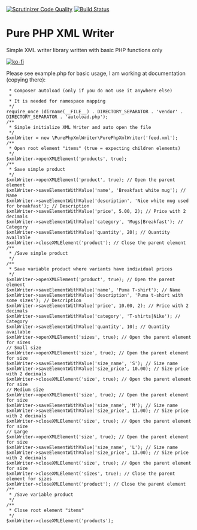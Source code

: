 [![Scrutinizer Code Quality](https://scrutinizer-ci.com/g/jdrda/pure-php-xml-writer/badges/quality-score.png?b=master)](https://scrutinizer-ci.com/g/jdrda/pure-php-xml-writer/?branch=master) [![Build Status](https://scrutinizer-ci.com/g/jdrda/pure-php-xml-writer/badges/build.png?b=master)](https://scrutinizer-ci.com/g/jdrda/pure-php-xml-writer/build-status/master)

# Pure PHP XML Writer
Simple XML writer library written with basic PHP functions only

[![ko-fi](https://www.ko-fi.com/img/donate_sm.png)](https://ko-fi.com/A067ES5)

Please see example.php for basic usage, I am working at documentation (copying there):
```/**
 * Composer autoload (only if you do not use it anywhere else)
 *
 * It is needed for namespace mapping
 */
require_once (dirname(__FILE__) . DIRECTORY_SEPARATOR . 'vendor' . DIRECTORY_SEPARATOR . 'autoload.php');
/**
 * Simple initialize XML Writer and auto open the file
 */
$xmlWriter = new \PurePhpXmlWriter\PurePhpXmlWriter('feed.xml');
/**
 * Open root element "items" (true = expecting children elements)
 */
$xmlWriter->openXMLElement('products', true);
/**
 * Save simple product
 */
$xmlWriter->openXMLElement('product', true); // Open the parent element
$xmlWriter->saveElementWithValue('name', 'Breakfast white mug'); // Name
$xmlWriter->saveElementWithValue('description', 'Nice white mug used for breakfast'); // Description
$xmlWriter->saveElementWithValue('price', 5.00, 2); // Price with 2 decimals
$xmlWriter->saveElementWithValue('category', 'Mugs|Breakfast'); // Category
$xmlWriter->saveElementWithValue('quantity', 20); // Quantity available
$xmlWriter->closeXMLElement('product'); // Close the parent element
/**
 * /Save simple product
 */
/**
 * Save variable product where variants have individual prices
 */
$xmlWriter->openXMLElement('product', true); // Open the parent element
$xmlWriter->saveElementWithValue('name', 'Puma T-shirt'); // Name
$xmlWriter->saveElementWithValue('description', 'Puma t-shirt with some sizes'); // Description
$xmlWriter->saveElementWithValue('price', 10.00, 2); // Price with 2 decimals
$xmlWriter->saveElementWithValue('category', 'T-shirts|Nike'); // Category
$xmlWriter->saveElementWithValue('quantity', 10); // Quantity available
$xmlWriter->openXMLElement('sizes', true); // Open the parent element for sizes
// Small size
$xmlWriter->openXMLElement('size', true); // Open the parent element for size
$xmlWriter->saveElementWithValue('size_name', 'S'); // Size name
$xmlWriter->saveElementWithValue('size_price', 10.00); // Size price with 2 decimals
$xmlWriter->closeXMLElement('size', true); // Open the parent element for size
// Medium size
$xmlWriter->openXMLElement('size', true); // Open the parent element for size
$xmlWriter->saveElementWithValue('size_name', 'M'); // Size name
$xmlWriter->saveElementWithValue('size_price', 11.00); // Size price with 2 decimals
$xmlWriter->closeXMLElement('size', true); // Open the parent element for size
// Large
$xmlWriter->openXMLElement('size', true); // Open the parent element for size
$xmlWriter->saveElementWithValue('size_name', 'L'); // Size name
$xmlWriter->saveElementWithValue('size_price', 13.00); // Size price with 2 decimals
$xmlWriter->closeXMLElement('size', true); // Open the parent element for size
$xmlWriter->closeXMLElement('sizes', true); // Close the parent element for sizes
$xmlWriter->closeXMLElement('product'); // Close the parent element
/**
 * /Save variable product
 */
/**
 * Close root element "items"
 */
$xmlWriter->closeXMLElement('products');
```
